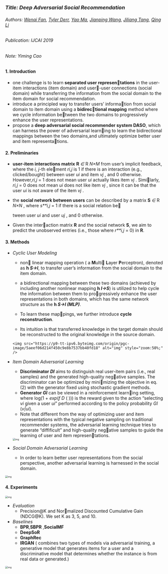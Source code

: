 ### *Title: Deep Adversarial Social Recommendation*

###### Authors: [Wenqi Fan](https://arxiv.org/search/cs?searchtype=author&query=Fan%2C+W), [Tyler Derr](https://arxiv.org/search/cs?searchtype=author&query=Derr%2C+T), [Yao Ma](https://arxiv.org/search/cs?searchtype=author&query=Ma%2C+Y), [Jianping Wang](https://arxiv.org/search/cs?searchtype=author&query=Wang%2C+J), [Jiliang Tang](https://arxiv.org/search/cs?searchtype=author&query=Tang%2C+J), [Qing Li](https://arxiv.org/search/cs?searchtype=author&query=Li%2C+Q)

###### Publication: IJCAI 2019

###### Note: Yiming Cao



#### **1. Introduction**

- one challenge is to learn **separated user representations** in the user-item interactions (item domain) and user-user connections (social domain) while transferring the information from the social domain to the item domain for social recommendation.
- introduce a principled way to transfer users’ information from social domain to item domain using a **bidirectional mapping** method where we cycle information between the two domains to progressively enhance the user representations.
- propose a **deep adversarial social recommender system DASO**, which can harness the power of adversarial learning to learn the bidirectional mappings between the two domains,and ultimately optimize better user and item representations.

#### 2. **Preliminaries**

-  **user-item interactions matrix** **R** *∈* R *N×M*  from user’s implicit feedback, where the *i, j*-th element *ri,j* is 1 if there is an interaction (e.g., clicked/bought) between user *ui* and item *vj* , and 0 otherwise. However,*ri,j* = 1 does not mean user *ui* actually likes item *vj* . Similarly, *ri,j* = 0 does not mean *ui* does not like item *vj* , since it can be that the user *ui* is not aware of the item *vj* . 

- the **social network between users** can be described by a matrix **S** *∈* R *N×N* , where *s**i,j* = 1 if there is a social relation be

  tween user *ui* and user *uj* , and 0 otherwise.

- Given the interaction matrix **R** and the social network **S**, we aim to predict the unobserved entries (i.e., those where *r**i,j* = 0) in **R**.



#### 3. Methods

- *Cyclic User Modeling*

  - non linear mapping operation ( a **M**ulti **L**ayer **P**erceptron), denoted as **h *S→I***, to transfer user’s information from the social domain to the item domain.

  - a bidirectional mapping between these two domains (achieved by including another nonlinear mapping **h *I→S***) is utilized to help cycle the information between them to progressively enhance the user representations in both domains, which has the same network structure as the **h *S→I (MLP)***.

  -  To learn these mappings, we further introduce **cycle reconstruction**.

    -  Its intuition is that transferred knowledge in the target domain should be reconstructed to the original knowledge in the source domain.

      <img src="https://p9-tt-ipv6.byteimg.com/origin/pgc-image/5aeef06d214f450c9e8b7537bb40fd18" alt="img" style="zoom:50%;" />

- *Item Domain Adversarial Learning*

  - **Discriminator *DI*** aims to distinguish real user-item pairs (i.e., real samples) and the generated high-quality negative samples. The discriminator can be optimized by minimizing the objective in eq. (2) with the generator fixed using stochastic gradient methods.
  - **Generator *GI*** can be viewed in a reinforcement learning setting, where log(1 + *exp*(*f* *D* ( ))) is the reward given to the action “selecting *vi* given a user *ui*” performed according to the policy probability *GI* (*v|ui*).
  - Note that different from the way of optimizing user and item representations with the typical negative sampling on traditional recommender systems, the adversarial learning technique tries to generate “diffificult” and high-quality negative samples to guide the learning of user and item representations.

  <img src="https://p1-tt-ipv6.byteimg.com/origin/pgc-image/f3b252b2fa7f466d8255e35789a8ffe3" alt="img" style="zoom:50%;" />

- *Social Domain Adversarial Learning*

  - In order to learn better user representations from the social perspective, another adversarial learning is harnessed in the social domain.

<img src="https://p9-tt-ipv6.byteimg.com/origin/pgc-image/d29a66cf32cf4fc0819673854aff9ca1" alt="img" style="zoom:50%;" />

#### 4. Experiments

<img src="https://p26-tt.byteimg.com/origin/pgc-image/7ca3368a39684b9d85f781cc6d5c03c3" alt="img" style="zoom:50%;" />

- *Evaluation*
  - Precision@K and Normalized Discounted Cumulative Gain (NDCG@K). We set K as 3, 5, and 10. 
- *Baselines*
  - **BPR**,**SBPR** ,**SocialMF**
  - **DeepSoR**
  - **GraphRec**
  - **IRGAN** ( combines two types of models via adversarial training, a generative model that generates items for a user and a discriminative model that determines whether the instance is from real data or generated.)

<img src="https://p1-tt-ipv6.byteimg.com/origin/pgc-image/75833228722e46b4bb776446c67aff9f" alt="img" style="zoom:50%;" />